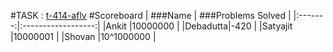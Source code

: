 
#TASK : [t-414-aflv](https://algo.is/t-414-aflv-competitive-programming-course-2016/ "Introductory Course")
#Scoreboard
| ###Name | ###Problems Solved |
|:-------:|:------------------:|
|Ankit    |10000000            |
|Debadutta|-420                |
|Satyajit |10000001            |
|Shovan   |10^1000000          |
